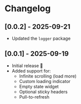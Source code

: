 # Changelog

## [0.0.2] - 2025-09-21

- Updated the `logger` package

## [0.0.1] - 2025-09-19

- Initial release 🎉
- Added support for:
  - Infinite scrolling (load more)
  - Custom loading indicator
  - Empty state widget
  - Optional sticky headers
  - Pull-to-refresh
